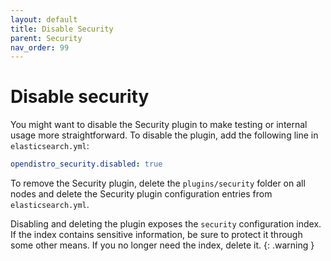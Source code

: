 ```yaml
---
layout: default
title: Disable Security
parent: Security
nav_order: 99
---
```


# Disable security

You might want to disable the Security plugin to make testing or internal usage more straightforward. To disable the plugin, add the following line in `elasticsearch.yml`:

```yml
opendistro_security.disabled: true
```

To remove the Security plugin, delete the `plugins/security` folder on all nodes and delete the Security plugin configuration entries from `elasticsearch.yml`.

Disabling and deleting the plugin exposes the `security` configuration index. If the index contains sensitive information, be sure to protect it through some other means. If you no longer need the index, delete it.
{: .warning }
